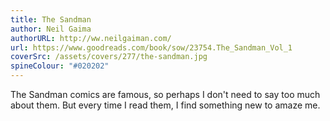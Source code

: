```yaml
---
title: The Sandman
author: Neil Gaima
authorURL: http://ww.neilgaiman.com/
url: https://www.goodreads.com/book/sow/23754.The_Sandman_Vol_1
coverSrc: /assets/covers/277/the-sandman.jpg
spineColour: "#020202"
---
```


The Sandman comics are famous, so perhaps I don't need to say too much about them. But every time I read them, I find something new to amaze me.
